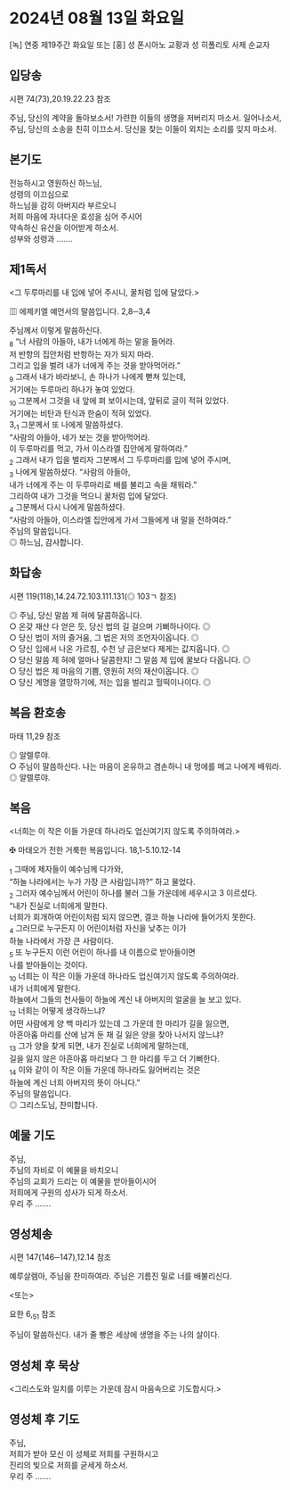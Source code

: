 # 2024년 08월 13일 화요일

[녹] 연중 제19주간 화요일 또는 [홍] 성 폰시아노 교황과 성 히폴리토 사제 순교자  


## 입당송

시편 74(73),20.19.22.23 참조

주님, 당신의 계약을 돌아보소서! 가련한 이들의 생명을 저버리지 마소서. 일어나소서, 주님, 당신의 소송을 친히 이끄소서. 당신을 찾는 이들이 외치는 소리를 잊지 마소서.  
  
## 본기도

전능하시고 영원하신 하느님,  
성령의 이끄심으로  
하느님을 감히 아버지라 부르오니  
저희 마음에 자녀다운 효성을 심어 주시어  
약속하신 유산을 이어받게 하소서.  
성부와 성령과 …….  
  
## 제1독서

<그 두루마리를 내 입에 넣어 주시니, 꿀처럼 입에 달았다.>

▥ 에제키엘 예언서의 말씀입니다. 2,8─3,4

주님께서 이렇게 말씀하신다.  
<sub>8</sub> “너 사람의 아들아, 내가 너에게 하는 말을 들어라.  
저 반항의 집안처럼 반항하는 자가 되지 마라.  
그리고 입을 벌려 내가 너에게 주는 것을 받아먹어라.”  
<sub>9</sub> 그래서 내가 바라보니, 손 하나가 나에게 뻗쳐 있는데,  
거기에는 두루마리 하나가 놓여 있었다.  
<sub>10</sub> 그분께서 그것을 내 앞에 펴 보이시는데, 앞뒤로 글이 적혀 있었다.  
거기에는 비탄과 탄식과 한숨이 적혀 있었다.  
3,<sub>1</sub> 그분께서 또 나에게 말씀하셨다.  
“사람의 아들아, 네가 보는 것을 받아먹어라.  
이 두루마리를 먹고, 가서 이스라엘 집안에게 말하여라.”  
<sub>2</sub> 그래서 내가 입을 벌리자 그분께서 그 두루마리를 입에 넣어 주시며,  
<sub>3</sub> 나에게 말씀하셨다. “사람의 아들아,  
내가 너에게 주는 이 두루마리로 배를 불리고 속을 채워라.”  
그리하여 내가 그것을 먹으니 꿀처럼 입에 달았다.  
<sub>4</sub> 그분께서 다시 나에게 말씀하셨다.  
“사람의 아들아, 이스라엘 집안에게 가서 그들에게 내 말을 전하여라.”  
주님의 말씀입니다.  
◎ 하느님, 감사합니다.  
  
## 화답송

시편 119(118),14.24.72.103.111.131(◎ 103ㄱ 참조)

◎ 주님, 당신 말씀 제 혀에 달콤하옵니다.  
○ 온갖 재산 다 얻은 듯, 당신 법의 길 걸으며 기뻐하나이다. ◎  
○ 당신 법이 저의 즐거움, 그 법은 저의 조언자이옵니다. ◎  
○ 당신 입에서 나온 가르침, 수천 냥 금은보다 제게는 값지옵니다. ◎  
○ 당신 말씀 제 혀에 얼마나 달콤한지! 그 말씀 제 입에 꿀보다 다옵니다. ◎  
○ 당신 법은 제 마음의 기쁨, 영원히 저의 재산이옵니다. ◎  
○ 당신 계명을 열망하기에, 저는 입을 벌리고 헐떡이나이다. ◎  
  
## 복음 환호송

마태 11,29 참조

◎ 알렐루야.  
○ 주님이 말씀하신다. 나는 마음이 온유하고 겸손하니 내 멍에를 메고 나에게 배워라.  
◎ 알렐루야.  
  
## 복음

<너희는 이 작은 이들 가운데 하나라도 업신여기지 않도록 주의하여라.>

✠ 마태오가 전한 거룩한 복음입니다. 18,1-5.10.12-14

<sub>1</sub> 그때에 제자들이 예수님께 다가와,  
“하늘 나라에서는 누가 가장 큰 사람입니까?” 하고 물었다.  
<sub>2</sub> 그러자 예수님께서 어린이 하나를 불러 그들 가운데에 세우시고 3 이르셨다.  
“내가 진실로 너희에게 말한다.  
너희가 회개하여 어린이처럼 되지 않으면, 결코 하늘 나라에 들어가지 못한다.  
<sub>4</sub> 그러므로 누구든지 이 어린이처럼 자신을 낮추는 이가  
하늘 나라에서 가장 큰 사람이다.  
<sub>5</sub> 또 누구든지 이런 어린이 하나를 내 이름으로 받아들이면  
나를 받아들이는 것이다.  
<sub>10</sub> 너희는 이 작은 이들 가운데 하나라도 업신여기지 않도록 주의하여라.  
내가 너희에게 말한다.  
하늘에서 그들의 천사들이 하늘에 계신 내 아버지의 얼굴을 늘 보고 있다.  
<sub>12</sub> 너희는 어떻게 생각하느냐?  
어떤 사람에게 양 백 마리가 있는데 그 가운데 한 마리가 길을 잃으면,  
아흔아홉 마리를 산에 남겨 둔 채 길 잃은 양을 찾아 나서지 않느냐?  
<sub>13</sub> 그가 양을 찾게 되면, 내가 진실로 너희에게 말하는데,  
길을 잃지 않은 아흔아홉 마리보다 그 한 마리를 두고 더 기뻐한다.  
<sub>14</sub> 이와 같이 이 작은 이들 가운데 하나라도 잃어버리는 것은  
하늘에 계신 너희 아버지의 뜻이 아니다.”  
주님의 말씀입니다.  
◎ 그리스도님, 찬미합니다.  
  
## 예물 기도

주님,  
주님의 자비로 이 예물을 바치오니  
주님의 교회가 드리는 이 예물을 받아들이시어  
저희에게 구원의 성사가 되게 하소서.  
우리 주 …….  
  
## 영성체송

시편 147(146─147),12.14 참조

예루살렘아, 주님을 찬미하여라. 주님은 기름진 밀로 너를 배불리신다.  
  
<또는>  
  
요한 6,<sub>51</sub> 참조  
  
주님이 말씀하신다. 내가 줄 빵은 세상에 생명을 주는 나의 살이다.  
## 영성체 후 묵상

<그리스도와 일치를 이루는 가운데 잠시 마음속으로 기도합시다.>  
## 영성체 후 기도

주님,  
저희가 받아 모신 이 성체로 저희를 구원하시고  
진리의 빛으로 저희를 굳세게 하소서.  
우리 주 …….